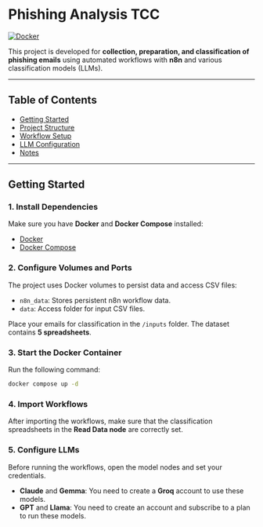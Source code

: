 # Phishing Analysis TCC

[![Docker](https://img.shields.io/badge/Docker-Compose-blue)](https://www.docker.com/)

This project is developed for **collection, preparation, and classification of phishing emails** using automated workflows with **n8n** and various classification models (LLMs).

---

## Table of Contents

- [Getting Started](#getting-started)
- [Project Structure](#project-structure)
- [Workflow Setup](#workflow-setup)
- [LLM Configuration](#llm-configuration)
- [Notes](#notes)

---

## Getting Started

### 1. Install Dependencies

Make sure you have **Docker** and **Docker Compose** installed:

- [Docker](https://docs.docker.com/get-docker/)
- [Docker Compose](https://docs.docker.com/compose/install/)

### 2. Configure Volumes and Ports

The project uses Docker volumes to persist data and access CSV files:

- `n8n_data`: Stores persistent n8n workflow data.  
- `data`: Access folder for input CSV files.  

Place your emails for classification in the `/inputs` folder. The dataset contains **5 spreadsheets**.

### 3. Start the Docker Container

Run the following command:

```bash
docker compose up -d
```

### 4. Import Workflows

After importing the workflows, make sure that the classification spreadsheets in the **Read Data node** are correctly set.

### 5. Configure LLMs

Before running the workflows, open the model nodes and set your credentials.  
- **Claude** and **Gemma**: You need to create a **Groq** account to use these models.  
- **GPT** and **Llama**: You need to create an account and subscribe to a plan to run these models.
